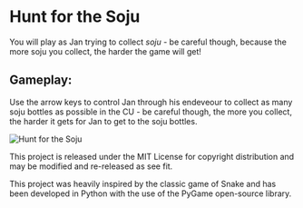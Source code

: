 # Hunt for the Soju
You will play as Jan trying to collect *soju* - be careful though, because the more soju you collect, the harder the game will get!

## Gameplay: 

Use the arrow keys to control Jan through his endeveour to collect as many soju bottles as possible in the CU - be careful though, the more you collect, the harder it gets for Jan to get to the soju bottles.

![Hunt for the Soju](https://i.gyazo.com/0cc6089dfeef76c05303f3f04774e983.png)

This project is released under the MIT License for copyright distribution and may be modified and re-released as see fit.

This project was heavily inspired by the classic game of Snake and has been developed in Python with the use of the PyGame open-source library.
